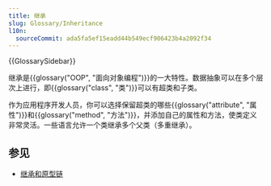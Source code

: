 ```yaml
---
title: 继承
slug: Glossary/Inheritance
l10n:
  sourceCommit: ada5fa5ef15eadd44b549ecf906423b4a2092f34
---
```


{{GlossarySidebar}}

继承是{{glossary("OOP", "面向对象编程")}}的一大特性。数据抽象可以在多个层次上进行，即{{glossary("class", "类")}}可以有超类和子类。

作为应用程序开发人员，你可以选择保留超类的哪些{{glossary("attribute", "属性")}}和{{glossary("method", "方法")}}，并添加自己的属性和方法，使类定义非常灵活。一些语言允许一个类继承多个父类（多重继承）。

## 参见

- [继承和原型链](/zh-CN/docs/Web/JavaScript/Inheritance_and_the_prototype_chain)
